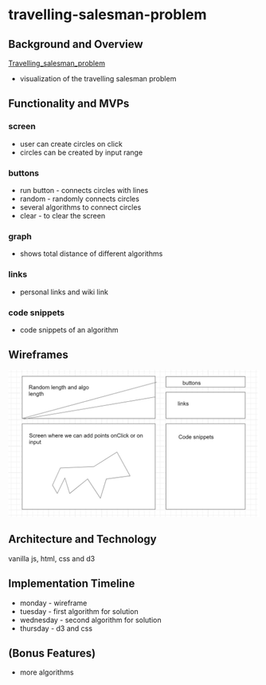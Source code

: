# travelling-salesman-problem
## Background and Overview 
[Travelling_salesman_problem](https://en.wikipedia.org/wiki/Travelling_salesman_problem)
- visualization of the travelling salesman problem
## Functionality and MVPs 
### screen 
* user can create circles on click
* circles can be created by input range
### buttons
* run button - connects circles with lines
* random - randomly connects circles
* several algorithms to connect circles
* clear - to clear the screen
### graph
* shows total distance of different algorithms
### links
* personal links and wiki link
### code snippets
* code snippets of an algorithm
## Wireframes 
![pic1](https://github.com/pauchye/travelling-salesman-problem/blob/master/pic1.JPG)
## Architecture and Technology 
vanilla js, html, css and d3
## Implementation Timeline 
* monday - wireframe
* tuesday - first algorithm for solution
* wednesday - second algorithm for solution
* thursday - d3 and css

## (Bonus Features) 
* more algorithms 




